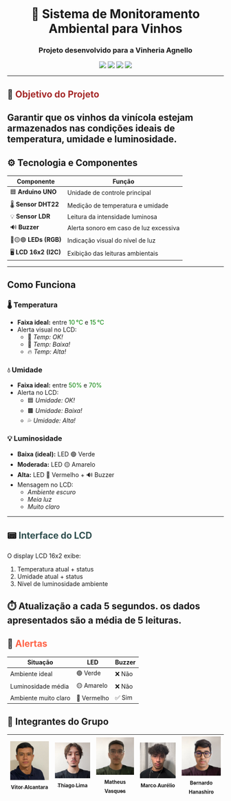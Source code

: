 
<h1 align="center">🍷 Sistema de Monitoramento Ambiental para Vinhos</h1>
<h3 align="center">Projeto desenvolvido para a <strong>Vinheria Agnello</strong></h3>

<p align="center">
  <img src="https://img.shields.io/badge/Arduino-UNO-00979D?style=for-the-badge&logo=arduino&logoColor=white">
  <img src="https://img.shields.io/badge/Sensor-DHT22-yellow?style=for-the-badge">
  <img src="https://img.shields.io/badge/Sensor-LDR-orange?style=for-the-badge">
  <img src="https://img.shields.io/badge/Display-LCD_16x2-blue?style=for-the-badge">
</p>

---

## 📌 <span style="color:#A52A2A">Objetivo do Projeto</span>

Garantir que os vinhos da **vinícola** estejam armazenados nas **condições ideais de temperatura, umidade e luminosidade.**
---


## ⚙️ <span>Tecnologia e Componentes</span>

| Componente         | Função                              |
|--------------------|--------------------------------------|
| 🟦 **Arduino UNO**      | Unidade de controle principal        |
| 🌡 **Sensor DHT22**     | Medição de temperatura e umidade     |
| 💡 **Sensor LDR**       | Leitura da intensidade luminosa      |
| 🔊 **Buzzer**            | Alerta sonoro em caso de luz excessiva |
| 🔴🟡🟢 **LEDs (RGB)**     | Indicação visual do nível de luz     |
| 🖥 **LCD 16x2 (I2C)**   | Exibição das leituras ambientais     |

---

##  <span>Como Funciona</span>

### 🌡️ Temperatura

- **Faixa ideal:** entre <span style="color:green">10 °C</span> e <span style="color:green">15 °C</span>
- Alerta visual no LCD:
  - 🔵 *Temp: OK!* 
  - 🥶 *Temp: Baixa!* 
  - 🔥 *Temp: Alta!*

### 💧 Umidade

- **Faixa ideal:** entre <span style="color:green">50%</span> e <span style="color:green">70%</span>
- Alerta no LCD:
  - 🟦 *Umidade: OK!*  
  - 🟫 *Umidade: Baixa!*  
  - 💦 *Umidade: Alta!*

### 💡 Luminosidade

- **Baixa (ideal):** LED 🟢 Verde  
- **Moderada:** LED 🟡 Amarelo  
- **Alta:** LED 🔴 Vermelho + 🔊 Buzzer  
- Mensagem no LCD:
  - *Ambiente escuro*
  - *Meia luz*
  - *Muito claro*

---

## 📟 <span style="color:#2F4F4F">Interface do LCD</span>

O display LCD 16x2 exibe:

1. Temperatura atual + status
2. Umidade atual + status
3. Nível de luminosidade ambiente

⏱️ **Atualização a cada 5 segundos.**
**os dados apresentados são a média de 5 leituras.**
---

## 🚨 <span style="color:#FF6347">Alertas</span>

| Situação              | LED      | Buzzer |
|-----------------------|----------|--------|
| Ambiente ideal        | 🟢 Verde  | ❌ Não |
| Luminosidade média    | 🟡 Amarelo| ❌ Não |
| Ambiente muito claro  | 🔴 Vermelho | ✅ Sim |

## 👥 Integrantes do Grupo
| [<img loading="lazy" src="./images/Vitor.png" width=115><br><sub>Vitor Alcantara</sub>](https://github.com/VitorAlcantara-tech) | [<img loading="lazy" src="./images/Thiago.png" width=115><br><sub>Thiago Lima</sub>](https://github.com/thiagolima-tech) |  [<img loading="lazy" src="./images/Matheus.png" width=115><br><sub>Matheus Vasques</sub>](https://github.com/maatvasques) | [<img loading="lazy" src="./images/Marco.png" width=115><br><sub>Marco Aurélio</sub>](https://github.com/Arriatea) | [<img loading="lazy" src="./images/Bernardo.png" width=115><br><sub>Bernardo Hanashiro</sub>](https://github.com/BernardoYuji) | 
| :---: | :---: | :---: | :---: | :---: |
